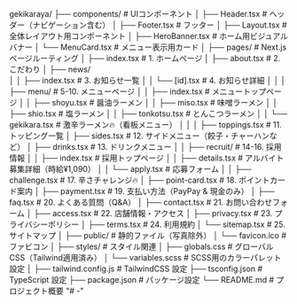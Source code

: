 gekikaraya/
├── components/               # UIコンポーネント
│   ├── Header.tsx            # ヘッダー（ナビゲーション含む）
│   ├── Footer.tsx            # フッター
│   ├── Layout.tsx            # 全体レイアウト用コンポーネント
│   ├── HeroBanner.tsx        # ホーム用ビジュアルバナー
│   └── MenuCard.tsx          # メニュー表示用カード
│
├── pages/                    # Next.js ページルーティング
│   ├── index.tsx             # 1. ホームページ
│   ├── about.tsx             # 2. こだわり
│   ├── news/                 
│   │   ├── index.tsx         # 3. お知らせ一覧
│   │   └── [id].tsx          # 4. お知らせ詳細
│   │
│   ├── menu/                 # 5-10. メニューページ
│   │   ├── index.tsx         # メニュートップページ
│   │   ├── shoyu.tsx         # 醤油ラーメン
│   │   ├── miso.tsx          # 味噌ラーメン
│   │   ├── shio.tsx          # 塩ラーメン
│   │   ├── tonkotsu.tsx      # とんこつラーメン
│   │   └── gekikara.tsx      # 激辛ラーメン🔥（看板メニュー）
│   │
│   ├── toppings.tsx          # 11. トッピング一覧
│   ├── sides.tsx             # 12. サイドメニュー（餃子・チャーハンなど）
│   ├── drinks.tsx            # 13. ドリンクメニュー
│
│   ├── recruit/              # 14-16. 採用情報
│   │   ├── index.tsx         # 採用トップページ
│   │   ├── details.tsx       # アルバイト募集詳細（時給¥1,090）
│   │   └── apply.tsx         # 応募フォーム
│
│   ├── challenge.tsx         # 17. 辛さチャレンジ🔥
│   ├── point-card.tsx        # 18. ポイントカード案内
│   ├── payment.tsx           # 19. 支払い方法（PayPay & 現金のみ）
│   ├── faq.tsx               # 20. よくある質問（Q&A）
│   ├── contact.tsx           # 21. お問い合わせフォーム
│   ├── access.tsx            # 22. 店舗情報・アクセス
│   ├── privacy.tsx           # 23. プライバシーポリシー
│   ├── terms.tsx             # 24. 利用規約
│   └── sitemap.tsx           # 25. サイトマップ
│
├── public/                   # 静的ファイル（写真除外）
│   └── favicon.ico           # ファビコン
│
├── styles/                   # スタイル関連
│   ├── globals.css           # グローバルCSS（Tailwind適用済み）
│   └── variables.scss        # SCSS用のカラーパレット設定
│
├── tailwind.config.js        # TailwindCSS 設定
├── tsconfig.json             # TypeScript 設定
├── package.json              # パッケージ設定
└── README.md                 # プロジェクト概要
"# -" 
